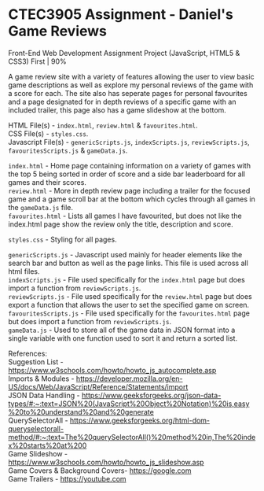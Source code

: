 # CTEC3905 Assignment - Daniel's Game Reviews<br/>

Front-End Web Development Assignment Project (JavaScript, HTML5 & CSS3) First | 90% 

A game review site with a variety of features allowing the user to view basic game descriptions as well as explore my personal reviews of the game with a score for each. The site also has seperate pages for personal favourites and a page designated for in depth reviews of a specific game with an included trailer, this page also has a game slideshow at the bottom. 

HTML File(s) - `index.html`, `review.html` & `favourites.html`.<br/>
CSS File(s) - `styles.css`.<br/>
Javascript File(s) - `genericScripts.js`, `indexScripts.js`, `reviewScripts.js`, `favouritesScripts.js` & `gameData.js`.<br/>

`index.html` - Home page containing information on a variety of games with the top 5 being sorted in order of score and a side bar leaderboard for all games and their scores. <br/>
`review.html` - More in depth review page including a trailer for the focused game and a game scroll bar at the bottom which cycles through all games in the `gameData.js` file.<br/>
`favourites.html` - Lists all games I have favourited, but does not like the index.html page show the review only the title, description and score.<br/>

`styles.css` - Styling for all pages.<br/>

`genericScripts.js` - Javascript used mainly for header elements like the search bar and button as well as the page links. This file is used across all html files.<br/>
`indexScripts.js` - File used specifically for the `index.html` page but does import a function from `reviewScripts.js`.<br/>
`reviewScripts.js` - File used specifically for the `review.html` page but does export a function that allows the user to set the specified game on screen.<br/>
`favouritesScripts.js` - File used specifically for the `favourites.html` page but does import a function from `reviewScripts.js`.<br/>
`gameData.js` - Used to store all of the game data in JSON format into a single variable with one function used to sort it and return a sorted list.<br/>

References:<br/>
Suggestion List - https://www.w3schools.com/howto/howto_js_autocomplete.asp<br/>
Imports & Modules - https://developer.mozilla.org/en-US/docs/Web/JavaScript/Reference/Statements/import<br/>
JSON Data Handling - https://www.geeksforgeeks.org/json-data-types/#:~:text=JSON%20(JavaScript%20Object%20Notation)%20is,easy%20to%20understand%20and%20generate<br/>
QuerySelectorAll - https://www.geeksforgeeks.org/html-dom-queryselectorall-method/#:~:text=The%20querySelectorAll()%20method%20in,The%20index%20starts%20at%200<br/>
Game Slideshow - https://www.w3schools.com/howto/howto_js_slideshow.asp<br/>
Game Covers & Background Covers- https://google.com<br/>
Game Trailers - https://youtube.com
